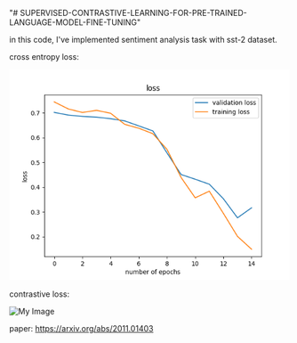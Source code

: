 "# SUPERVISED-CONTRASTIVE-LEARNING-FOR-PRE-TRAINED-LANGUAGE-MODEL-FINE-TUNING" 


in this code, I've implemented sentiment analysis task with sst-2 dataset.

cross entropy loss:

![My Image](https://github.com/sl-93/SUPERVISED-CONTRASTIVE-LEARNING-FOR-PRE-TRAINED-LANGUAGE-MODEL-FINE-TUNING/blob/main/result/cross%20loss.png)

contrastive loss:

![My Image](https://github.com/sl-93/SUPERVISED-CONTRASTIVE-LEARNING-FOR-PRE-TRAINED-LANGUAGE-MODEL-FINE-TUNING/blob/main/result/contrastive%20loss.png)

paper:
https://arxiv.org/abs/2011.01403
